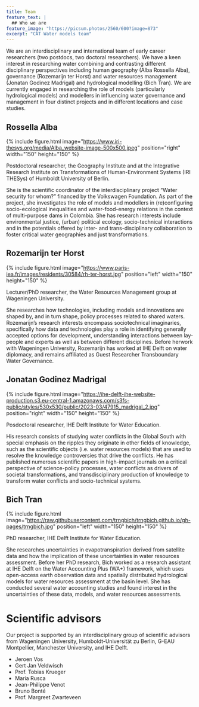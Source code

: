 ```yaml
---
title: Team
feature_text: |
  ## Who we are
feature_image: "https://picsum.photos/2560/600?image=873"
excerpt: "CAT Water models team"
---
```


We are an interdisciplinary and international team of early career researchers (two postdocs, two doctoral researchers). We have a keen interest in researching water combining and contrasting different disciplinary perspectives including human geography (Alba Rossella Alba), governance (Rozemarijn ter Horst) and water resources management (Jonatan Godinez Madrigal) and hydrological modelling (Bich Tran). We are currently engaged in researching the role of models (particularly hydrological models) and modellers in influencing water governance and management in four distinct projects and in different locations and case studies.

## Rossella Alba

{% include figure.html image="https://www.iri-thesys.org/media/Alba_website-image-500x500.jpeg" position="right" width="150" height="150" %}

Postdoctoral researcher,  the Geography Institute and at the Integrative Research Institute on Transformations of Human-Environment Systems (IRI THESys) of Humboldt University of Berlin.

She is the scientific coordinator of the interdisciplinary project “Water security for whom?” financed by the Volkswagen Foundation. As part of the project, she investigates the role of models and modellers in (re)configuring socio-ecological inequalities and water-food-energy relations in the context of multi-purpose dams in Colombia. She has research interests include environmental justice, (urban) political ecology, socio-technical interactions and in the potentials offered by inter- and trans-disciplinary collaboration to foster critical water geographies and just transformations.

## Rozemarijn ter Horst

{% include figure.html image="https://www.paris-iea.fr/images/residents/30584/rh-ter-horst.jpg" position="left" width="150" height="150" %}

Lecturer/PhD researcher, the Water Resources Management group at Wageningen University.

She researches how technologies, including models and innovations are shaped by, and in turn shape, policy processes related to shared waters. Rozemarijn’s research interests encompass sociotechnical imaginaries, specifically how data and technologies play a role in identifying generally accepted options for development, understanding interactions between lay-people and experts as well as between different disciplines. Before herwork with Wageningen University, Rozemarijn has worked at IHE Delft on water diplomacy, and remains affiliated as Guest Researcher Transboundary Water Governance.

## Jonatan Godinez Madrigal

{% include figure.html image="https://ihe-delft-ihe-website-production.s3.eu-central-1.amazonaws.com/s3fs-public/styles/530x530/public/2023-03/47915_madrigal_2.jpg" position="right" width="150" height="150" %}

Posdoctoral researcher,  IHE Delft Institute for Water Education. 

His research consists of studying water conflicts in the Global South with special emphasis on the ripples they originate in other fields of knowledge, such as the scientific objects (i.e. water resources models) that are used to resolve the knowledge controversies that drive the conflicts. He has published numerous scientific papers in high-impact journals on a critical perspective of science-policy processes, water conflicts as drivers of societal transformations, and transdisciplinary production of knowledge to transform water conflicts and socio-technical systems.

## Bich Tran

{% include figure.html image="https://raw.githubusercontent.com/trngbich/trngbich.github.io/gh-pages/trngbich.jpg" position="left" width="150" height="150" %}

PhD researcher, IHE Delft Institute for Water Education. 

 She researches uncertainties in evapotranspiration derived from satellite data and how the implication of these uncertainties in water resources assessment. Before her PhD research, Bich worked as a research assistant at IHE Delft on the Water Accounting Plus (WA+) framework, which uses open-access earth observation data and spatially distributed hydrological models for water resources assessment at the basin level. She has conducted several water accounting studies and found interest in the uncertainties of these data, models, and water resources assessments. 

# Scientific advisors
Our project is supported by an interdisciplinary group of scientific advisors from Wageningen University, Humboldt-Universität zu Berlin, G-EAU Montpellier, Manchester University, and IHE Delft.

* Jeroen Vos
* Gert Jan Veldwisch
* Prof. Tobias Krueger
* Maria Rusca
* Jean-Philippe Venot
* Bruno Bonté
* Prof. Margreet Zwarteveen
